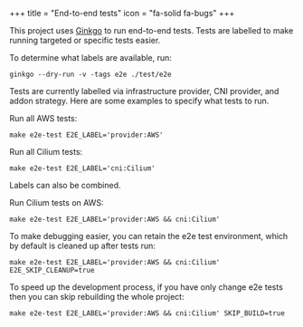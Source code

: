 +++
title = "End-to-end tests"
icon = "fa-solid fa-bugs"
+++

This project uses [Ginkgo] to run end-to-end tests. Tests are labelled to make running targeted or specific tests
easier.

To determine what labels are available, run:

```shell
ginkgo --dry-run -v -tags e2e ./test/e2e
```

Tests are currently labelled via infrastructure provider, CNI provider, and addon strategy. Here are some examples to
specify what tests to run.

Run all AWS tests:

```shell
make e2e-test E2E_LABEL='provider:AWS'
```

Run all Cilium tests:

```shell
make e2e-test E2E_LABEL='cni:Cilium'
```

Labels can also be combined.

Run Cilium tests on AWS:

```shell
make e2e-test E2E_LABEL='provider:AWS && cni:Cilium'
```

To make debugging easier, you can retain the e2e test environment, which by default is cleaned up after tests run:

```shell
make e2e-test E2E_LABEL='provider:AWS && cni:Cilium' E2E_SKIP_CLEANUP=true
```

To speed up the development process, if you have only change e2e tests then you can skip rebuilding the whole project:

```shell
make e2e-test E2E_LABEL='provider:AWS && cni:Cilium' SKIP_BUILD=true
```

[Ginkgo]: https://onsi.github.io/ginkgo/
